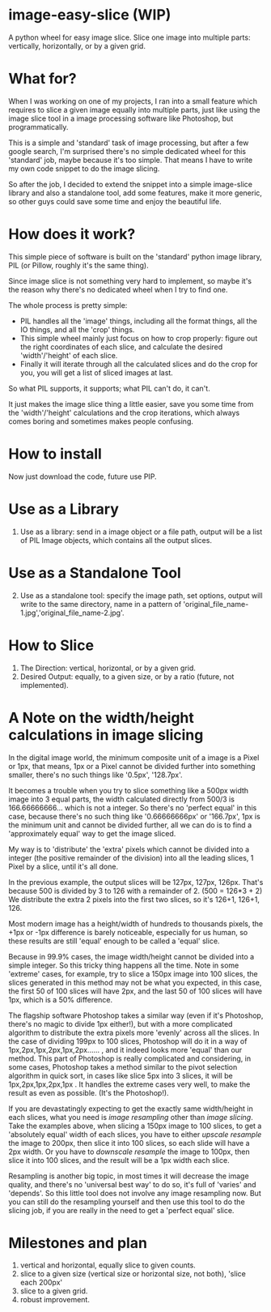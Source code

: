 # image-easy-slice (WIP)
A python wheel for easy image slice. Slice one image into multiple parts: vertically, horizontally, or by a given grid.

# What for?
When I was working on one of my projects, I ran into a small feature which requires to slice a given image equally into multiple parts, 
just like using the image slice tool in a image processing software like Photoshop, but programmatically. 

This is a simple and 'standard' task of image processing, but after a few google search, 
I'm surprised there's no simple dedicated wheel for this 'standard' job, maybe because it's too simple. 
That means I have to write my own code snippet to do the image slicing.

So after the job, I decided to extend the snippet into a simple image-slice library and also a standalone tool,
 add some features, make it more generic, so other guys could save some time and enjoy the beautiful life.

# How does it work?
This simple piece of software is built on the 'standard' python image library, PIL (or Pillow, roughly it's the same thing). 

Since image slice is not something very hard to implement, so maybe it's the reason why there's no dedicated wheel when I try to find one.

The whole process is pretty simple: 
* PIL handles all the 'image' things, including all the format things, all the IO things, and all the 'crop' things. 
* This simple wheel mainly just focus on how to crop properly: figure out the right coordinates of each slice, 
and calculate the desired 'width'/'height' of each slice. 
* Finally it will iterate through all the calculated slices and do the crop for you, you will get a list of sliced images at last.

So what PIL supports, it supports; what PIL can't do, it can't. 

It just makes the image slice thing a little easier, 
save you some time from the 'width'/'height' calculations and the crop iterations, 
which always comes boring and sometimes makes people confusing. 

# How to install
Now just download the code, future use PIP.

# Use as a Library
1. Use as a library: send in a image object or a file path, 
output will be a list of PIL Image objects, which contains all the output slices.

# Use as a Standalone Tool
2. Use as a standalone tool: specify the image path, set options, 
output will write to the same directory, name in a pattern of 'original_file_name-1.jpg','original_file_name-2.jpg'.

# How to Slice
1. The Direction: vertical, horizontal, or by a given grid.
2. Desired Output: equally, to a given size, or by a ratio (future, not implemented).

# A Note on the width/height calculations in image slicing
In the digital image world, the minimum composite unit of a image is a Pixel or 1px, 
that means, 1px or a Pixel cannot be divided further into something smaller, there's no such things like '0.5px', '128.7px'. 

It becomes a trouble when you try to slice something like a 500px width image into 3 equal parts, 
the width calculated directly from 500/3 is 166.66666666... which is not a integer. So there's no 'perfect equal' in this case, because
there's no such thing like '0.66666666px' or '166.7px', 1px is the minimum unit and cannot be divided further, 
all we can do is to find a 'approximately equal' way to get the image sliced.

My way is to 'distribute' the 'extra' pixels which cannot be divided into a integer (the positive remainder of the division) into all the leading slices, 
1 Pixel by a slice, until it's all done. 

In the previous example, the output slices will be 127px, 127px, 126px. 
That's because 500 is divided by 3 to 126 with a remainder of 2. (500 = 126*3 + 2) We distribute the extra 2 pixels into the first two slices,
so it's 126+1, 126+1, 126. 

Most modern image has a height/width of hundreds to thousands pixels, the +1px or -1px difference is barely noticeable, 
especially for us human, so these results are still 'equal' enough to be called a 'equal' slice.

Because in 99.9% cases, the image width/height cannot be divided into a simple integer. So this tricky thing happens all the time. 
Note in some 'extreme' cases, for example, try to slice a 150px image into 100 slices, 
the slices generated in this method may not be what you expected, in this case, the first 50 of 100 slices will have 2px, and the last 50 of 100 slices will have 1px, which is a 50% difference.

The flagship software Photoshop takes a similar way (even if it's Photoshop, there's no magic to divide 1px either!), 
but with a more complicated algorithm to distribute the extra pixels more 'evenly' across all the slices. 
In the case of dividing 199px to 100 slices, Photoshop will do it in a way of 1px,2px,1px,2px,1px,2px...... , and it indeed looks more 'equal' than our method. 
This part of Photoshop is really complicated and considering, in some cases, Photoshop takes a method similar to the pivot selection algorithm in quick sort, 
in cases like slice 5px into 3 slices, it will be 1px,2px,1px,2px,1px . It handles the extreme cases very well, to make the result as even as possible. (It's the Photoshop!).


If you are devastatingly expecting to get the exactly same width/height in each slices, what you need is *image resampling* other than *image slicing*. 
Take the examples above, when slicing a 150px image to 100 slices, to get a 'absolutely equal' width of each slices, 
you have to either *upscale resample* the image to 200px, then slice it into 100 slices, so each slide will have a 2px width.
Or you have to *downscale resample* the image to 100px, then slice it into 100 slices, and the result will be a 1px width each slice.

Resampling is another big topic, in most times it will decrease the image quality, and there's no 'universal best way' to do so, 
it's full of 'varies' and 'depends'. So this little tool does not involve any image resampling now. 
But you can still do the resampling yourself and then use this tool to do the slicing job, if you are really in the need to get a 'perfect equal' slice.


# Milestones and plan
1. vertical and horizontal, equally slice to given counts.
2. slice to a given size (vertical size or horizontal size, not both), 'slice each 200px'
3. slice to a given grid.
4. robust improvement.
